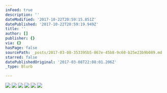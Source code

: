 ```yaml
---
inFeed: true
description: ''
dateModified: '2017-10-22T20:59:15.851Z'
datePublished: '2017-10-22T20:59:19.949Z'
title: ''
author: []
publisher: {}
via: {}
hasPage: false
sourcePath: _posts/2017-03-08-353395b5-867e-45b8-9c60-b25e23b9b089.md
starred: false
datePublishedOriginal: '2017-03-08T22:08:01.206Z'
_type: Blurb

---
```

![](https://the-grid-user-content.s3-us-west-2.amazonaws.com/73cee92b-fcb5-4990-bc7d-e27a796470b5.jpg)
![](https://the-grid-user-content.s3-us-west-2.amazonaws.com/116c9552-2176-4e61-bf96-b5f63d2412c4.jpg)
![](https://the-grid-user-content.s3-us-west-2.amazonaws.com/06b06d1b-b222-4c2d-aaae-d3f172721e0b.jpg)
![](https://the-grid-user-content.s3-us-west-2.amazonaws.com/7dda0e82-5399-4eb3-864f-4ca6b790357f.jpg)
![](https://the-grid-user-content.s3-us-west-2.amazonaws.com/ccfe459d-e0d9-4d1a-8719-76371e69a474.jpg)
![](https://the-grid-user-content.s3-us-west-2.amazonaws.com/97d8f1e3-8c86-4de8-839b-7a8c7ff50efc.jpg)